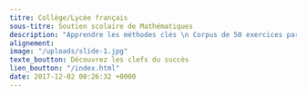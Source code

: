 ```yaml
---
titre: Collège/Lycée français
sous-titre: Soutien scolaire de Mathématiques
description: "Apprendre les méthodes clés \n Corpus de 50 exercices par chapitre \n"
alignement: 
image: "/uploads/slide-1.jpg"
texte_boutton: Découvrez les clefs du succès
lien_boutton: "/index.html"
date: 2017-12-02 00:26:32 +0000
---
```

